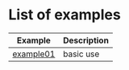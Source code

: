 # List of examples

| Example                    | Description                              |
| -------------------------- | ---------------------------------------- |
| [example01](./example01.cpp) | basic use                              |

